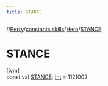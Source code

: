```yaml
---
title: STANCE
---
```

//[Perry](../../../index.html)/[constants.skills](../index.html)/[Hero](index.html)/[STANCE](-s-t-a-n-c-e.html)



# STANCE



[jvm]\
const val [STANCE](-s-t-a-n-c-e.html): [Int](https://kotlinlang.org/api/latest/jvm/stdlib/kotlin/-int/index.html) = 1121002




